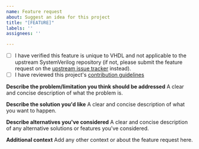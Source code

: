 ```yaml
---
name: Feature request
about: Suggest an idea for this project
title: "[FEATURE]"
labels: ''
assignees: ''

---
```


- [ ] I have verified this feature is unique to VHDL and not applicable to the upstream SystemVerilog repository (if not, please submit the feature request on the [upstream issue tracker](https://github.com/SystemRDL/PeakRDL-regblock/issues) instead).
- [ ] I have reviewed this project's [contribution guidelines](https://github.com/SystemRDL/PeakRDL-regblock-vhdl/blob/main/CONTRIBUTING.md)

**Describe the problem/limitation you think should be addressed**
A clear and concise description of what the problem is.

**Describe the solution you'd like**
A clear and concise description of what you want to happen.

**Describe alternatives you've considered**
A clear and concise description of any alternative solutions or features you've considered.

**Additional context**
Add any other context or about the feature request here.

